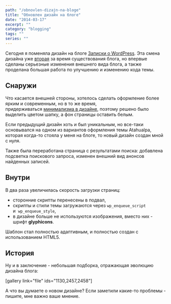 ```yaml
---
path: "/obnovlen-dizajn-na-bloge"
title: "Обновлен дизайн на блоге"
date: "2014-03-17"
excerpt: ""
category: "blogging"
tags: ""
series: ""
---
```


Сегодня я поменяла дизайн на блоге [Записки о WordPress](http://oriolo.ru). Эта смена дизайна уже [вторая](http://oriolo.ru/otsenite-obnovlennyiy-dizayn-bloga) за время существования блога, но впервые сделаны серьезные изменения внешнего вида блога, а также проделана большая работа по улучшению и изменению кода темы.

## Снаружи

Что касается внешней стороны, хотелось сделать оформление более ярким и современным, но в то же время, придерживаться [минимализма в дизайне](http://oriolo.ru/idealnyiy-dizayn/ "Что такое хороший дизайн и как его достичь"), поэтому решено было выделить цветом шапку, а фон страницы оставить белым.

Если предыдущий дизайн хоть и был уникальным, но все-таки основывался на одном из вариантов оформления темы Atahualpa, которая когда-то стояла у меня на блоге, то новый дизайн создан мной с нуля.

Также была переработана страница с результатами поиска: добавлена подсветка поискового запроса, изменен внешний вид анонсов найденных записей.

## Внутри

В два раза увеличилась скорость загрузки страниц:

- сторонние скрипты перенесены в подвал,
- скрипты и стили темы загружаются через `wp_enqueue_script` и  `wp_enqueue_style`,
- в дизайне больше не используются изображения, вместо них - шрифт **glyphicons**.

Шаблон стал полностью адаптивным, и полностью создан с использованием HTML5.

## История

Ну и в заключение - небольшая подборка, отражающая эволюцию дизайна блога:

\[gallery link="file" ids="1130,2457,2458"\]

А что вы думаете о новом дизайне? Если заметили какие-то проблемы - пишите, мне важно ваше мнение.
